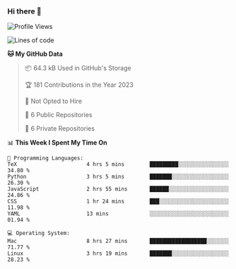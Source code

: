 ### Hi there 👋

<!--
**huayuan4396/huayuan4396** is a ✨ _special_ ✨ repository because its `README.md` (this file) appears on your GitHub profile.

Here are some ideas to get you started:

- 🔭 I’m currently working on ...
- 🌱 I’m currently learning ...
- 👯 I’m looking to collaborate on ...
- 🤔 I’m looking for help with ...
- 💬 Ask me about ...
- 📫 How to reach me: ...
- 😄 Pronouns: ...
- ⚡ Fun fact: ...
-->

<!--START_SECTION:waka-->
![Profile Views](http://img.shields.io/badge/Profile%20Views-2-blue)

![Lines of code](https://img.shields.io/badge/From%20Hello%20World%20I%27ve%20Written-161.6%20thousand%20lines%20of%20code-blue)

**🐱 My GitHub Data** 

> 📦 64.3 kB Used in GitHub's Storage 
 > 
> 🏆 181 Contributions in the Year 2023
 > 
> 🚫 Not Opted to Hire
 > 
> 📜 6 Public Repositories 
 > 
> 🔑 6 Private Repositories 
 > 
📊 **This Week I Spent My Time On** 

```text
💬 Programming Languages: 
TeX                      4 hrs 5 mins        █████████░░░░░░░░░░░░░░░░   34.80 % 
Python                   3 hrs 5 mins        ███████░░░░░░░░░░░░░░░░░░   26.30 % 
JavaScript               2 hrs 55 mins       ██████░░░░░░░░░░░░░░░░░░░   24.86 % 
CSS                      1 hr 24 mins        ███░░░░░░░░░░░░░░░░░░░░░░   11.98 % 
YAML                     13 mins             ░░░░░░░░░░░░░░░░░░░░░░░░░   01.94 % 

💻 Operating System: 
Mac                      8 hrs 27 mins       ██████████████████░░░░░░░   71.77 % 
Linux                    3 hrs 19 mins       ███████░░░░░░░░░░░░░░░░░░   28.23 % 
```


<!--END_SECTION:waka-->
